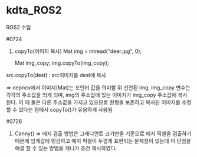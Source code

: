 # kdta_ROS2
ROS2 수업


#0724 

1. copyTo(이미지 복사)
    Mat img = imread("deer.jpg", 0);

    Mat img_copy;
    img.copyTo(img_copy);

src.copyTo(dest) : src이미지를 dest에 복사

=> oepncv에서 이미지(Mat)는 포인터 값을 의미함
위 선언된 img, img_copy 변수는 각각의 주소값을 띄게 되며, img의 주소값에 있는 이미지가 img_copy 주소값에 복사된다. 이 때 둘은 다른 주소값을 가지고 있으므로 원형을 보존하고 복사된 이미지를 수정할 수 있다는 점에서 copyTo()가 유용하게 사용됨




#0726
1. Canny()
=> 에지 검출 방법은 그래디언트 크기만을 기준으로 에지 픽셀을 검출하기 때문에 임계값에 민감하고 에지 픽셀이 두껍게 표현되는 문제점이 있는데 이 단점을 해결 할 수 있는 방법을 캐니가 조건 제시하였다.
